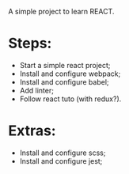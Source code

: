 A simple project to learn REACT.

# Steps:
- Start a simple react project;
- Install and configure webpack;
- Install and configure babel;
- Add linter;
- Follow react tuto (with redux?).

# Extras:
- Install and configure scss;
- Install and configure jest;
